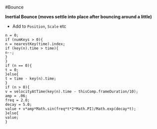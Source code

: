 #Bounce

**Inertial Bounce (moves settle into place after bouncing around a little)**

- Add to `Position`, `Scale` etc

```
n = 0;
if (numKeys > 0){
n = nearestKey(time).index;
if (key(n).time > time){
n--;
}
}
if (n == 0){
t = 0;
}else{
t = time - key(n).time;
}
if (n > 0){
v = velocityAtTime(key(n).time - thisComp.frameDuration/10);
amp = .06;
freq = 2.0;
decay = 5.0;
value + v*amp*Math.sin(freq*t*2*Math.PI)/Math.exp(decay*t);
}else{
value;
}
```
